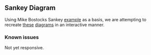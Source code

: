 ## Sankey Diagram

Using Mike Bostocks Sankey [example](http://bost.ocks.org/mike/sankey/) as a basis, we are attempting to recreate [these](http://www2.eere.energy.gov/manufacturing/resources/sankey_chemicals.html) [diagrams](https://flowcharts.llnl.gov/content/energy/energy_archive/energy_flow_2012/2012new2012newUSEnergy.png) in an interactive manner.

### Known issues

Not yet responsive.
